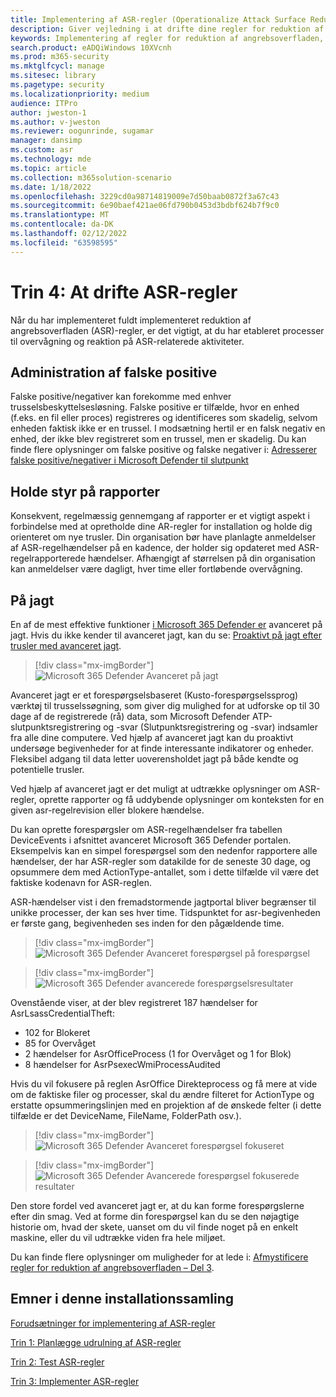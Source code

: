 ```yaml
---
title: Implementering af ASR-regler (Operationalize Attack Surface Reduction)
description: Giver vejledning i at drifte dine regler for reduktion af angrebsoverfladen.
keywords: Implementering af regler for reduktion af angrebsoverfladen, ASR-installation, aktivér asr-regler, konfigurer ASR, beskyttelsessystem til forebyggelse af indtrængen, beskyttelsesregler, anti exploit, udnyttelsesregler, regler for forebyggelse af indtrængen, Microsoft Defender til slutpunkt, konfigurer ASR-regler
search.product: eADQiWindows 10XVcnh
ms.prod: m365-security
ms.mktglfcycl: manage
ms.sitesec: library
ms.pagetype: security
ms.localizationpriority: medium
audience: ITPro
author: jweston-1
ms.author: v-jweston
ms.reviewer: oogunrinde, sugamar
manager: dansimp
ms.custom: asr
ms.technology: mde
ms.topic: article
ms.collection: m365solution-scenario
ms.date: 1/18/2022
ms.openlocfilehash: 3229cd0a98714819009e7d50baab0872f3a67c43
ms.sourcegitcommit: 6e90baef421ae06fd790b0453d3bdbf624b7f9c0
ms.translationtype: MT
ms.contentlocale: da-DK
ms.lasthandoff: 02/12/2022
ms.locfileid: "63598595"
---
```

# <a name="step-4-operationalize-asr-rules"></a>Trin 4: At drifte ASR-regler

Når du har implementeret fuldt implementeret reduktion af angrebsoverfladen (ASR)-regler, er det vigtigt, at du har etableret processer til overvågning og reaktion på ASR-relaterede aktiviteter.

## <a name="managing-false-positives"></a>Administration af falske positive

Falske positive/negativer kan forekomme med enhver trusselsbeskyttelsesløsning. Falske positive er tilfælde, hvor en enhed (f.eks. en fil eller proces) registreres og identificeres som skadelig, selvom enheden faktisk ikke er en trussel. I modsætning hertil er en falsk negativ en enhed, der ikke blev registreret som en trussel, men er skadelig. Du kan finde flere oplysninger om falske positive og falske negativer i: [Adresserer falske positive/negativer i Microsoft Defender til slutpunkt](defender-endpoint-false-positives-negatives.md)

## <a name="keeping-up-with-reports"></a>Holde styr på rapporter

Konsekvent, regelmæssig gennemgang af rapporter er et vigtigt aspekt i forbindelse med at opretholde dine AR-regler for installation og holde dig orienteret om nye trusler. Din organisation bør have planlagte anmeldelser af ASR-regelhændelser på en kadence, der holder sig opdateret med ASR-regelrapporterede hændelser. Afhængigt af størrelsen på din organisation kan anmeldelser være dagligt, hver time eller fortløbende overvågning.

## <a name="hunting"></a>På jagt

En af de mest effektive funktioner [i Microsoft 365 Defender er](https://security.microsoft.com) avanceret på jagt. Hvis du ikke kender til avanceret jagt, kan du se: [Proaktivt på jagt efter trusler med avanceret jagt](/windows/security/threat-protection/microsoft-defender-atp/advanced-hunting-overview).

> [!div class="mx-imgBorder"]
> ![Microsoft 365 Defender Avanceret på jagt](images/asr-defender365-advanced-hunting2.png)

Avanceret jagt er et forespørgselsbaseret (Kusto-forespørgselssprog) værktøj til trusselssøgning, som giver dig mulighed for at udforske op til 30 dage af de registrerede (rå) data, som Microsoft Defender ATP-slutpunktsregistrering og -svar (Slutpunktsregistrering og -svar) indsamler fra alle dine computere. Ved hjælp af avanceret jagt kan du proaktivt undersøge begivenheder for at finde interessante indikatorer og enheder. Fleksibel adgang til data letter uoverensholdet jagt på både kendte og potentielle trusler.

Ved hjælp af avanceret jagt er det muligt at udtrække oplysninger om ASR-regler, oprette rapporter og få uddybende oplysninger om konteksten for en given asr-regelrevision eller blokere hændelse.

 Du kan oprette forespørgsler om ASR-regelhændelser fra tabellen DeviceEvents i afsnittet avanceret Microsoft 365 Defender portalen. Eksempelvis kan en simpel forespørgsel som den nedenfor rapportere alle hændelser, der har ASR-regler som datakilde for de seneste 30 dage, og opsummere dem med ActionType-antallet, som i dette tilfælde vil være det faktiske kodenavn for ASR-reglen.

ASR-hændelser vist i den fremadstormende jagtportal bliver begrænser til unikke processer, der kan ses hver time. Tidspunktet for asr-begivenheden er første gang, begivenheden ses inden for den pågældende time.

> [!div class="mx-imgBorder"]
> ![Microsoft 365 Defender Avanceret forespørgsel på forespørgsel](images/asr-defender365-advanced-hunting3.png)

> [!div class="mx-imgBorder"]
> ![Microsoft 365 Defender avancerede forespørgselsresultater](images/asr-defender365-advanced-hunting4.png)

Ovenstående viser, at der blev registreret 187 hændelser for AsrLsassCredentialTheft:

- 102 for Blokeret
- 85 for Overvåget
- 2 hændelser for AsrOfficeProcess (1 for Overvåget og 1 for Blok)
- 8 hændelser for AsrPsexecWmiProcessAudited

Hvis du vil fokusere på reglen AsrOffice Direkteprocess og få mere at vide om de faktiske filer og processer, skal du ændre filteret for ActionType og erstatte opsummeringslinjen med en projektion af de ønskede felter (i dette tilfælde er det DeviceName, FileName, FolderPath osv.).

> [!div class="mx-imgBorder"]
> ![Microsoft 365 Defender Avanceret forespørgsel fokuseret](images/asr-defender365-advanced-hunting4b.png)

> [!div class="mx-imgBorder"]
> ![Microsoft 365 Defender Avancerede forespørgsel fokuserede resultater](images/asr-defender365-advanced-hunting5b.png)

Den store fordel ved avanceret jagt er, at du kan forme forespørgslerne efter din smag. Ved at forme din forespørgsel kan du se den nøjagtige historie om, hvad der skete, uanset om du vil finde noget på en enkelt maskine, eller du vil udtrække viden fra hele miljøet.

Du kan finde flere oplysninger om muligheder for at lede i: [Afmystificere regler for reduktion af angrebsoverfladen – Del 3](https://techcommunity.microsoft.com/t5/microsoft-defender-for-endpoint/demystifying-attack-surface-reduction-rules-part-3/ba-p/1360968).

## <a name="topics-in-this-deployment-collection"></a>Emner i denne installationssamling

[Forudsætninger for implementering af ASR-regler](attack-surface-reduction-rules-deployment.md)

[Trin 1: Planlægge udrulning af ASR-regler](attack-surface-reduction-rules-deployment-plan.md)

[Trin 2: Test ASR-regler](attack-surface-reduction-rules-deployment-test.md)

[Trin 3: Implementer ASR-regler](attack-surface-reduction-rules-deployment-implement.md)
